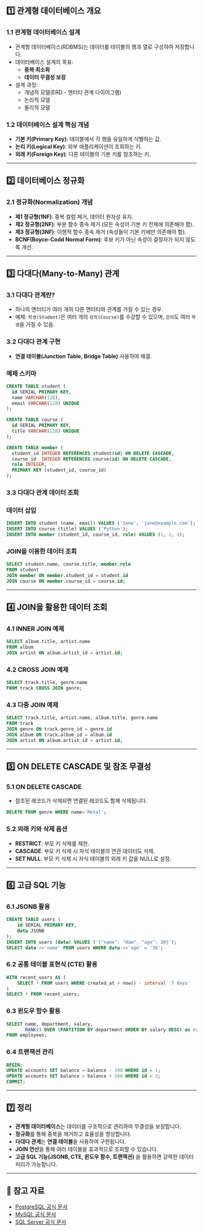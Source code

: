 ## 1️⃣ 관계형 데이터베이스 개요

### **1.1 관계형 데이터베이스 설계**

- 관계형 데이터베이스(RDBMS)는 데이터를 테이블의 행과 열로 구성하여 저장합니다.
- 데이터베이스 설계의 목표:
    - **중복 최소화**
    - **데이터 무결성 보장**
- 설계 과정:
    - 개념적 모델(ERD - 엔터티 관계 다이어그램)
    - 논리적 모델
    - 물리적 모델

### **1.2 데이터베이스 설계 핵심 개념**

- **기본 키(Primary Key)**: 테이블에서 각 행을 유일하게 식별하는 값.
- **논리 키(Logical Key)**: 외부 애플리케이션이 조회하는 키.
- **외래 키(Foreign Key)**: 다른 테이블의 기본 키를 참조하는 키.

---

## 2️⃣ 데이터베이스 정규화

### **2.1 정규화(Normalization) 개념**

- **제1 정규형(1NF)**: 중복 컬럼 제거, 데이터 원자성 유지.
- **제2 정규형(2NF)**: 부분 함수 종속 제거 (모든 속성이 기본 키 전체에 의존해야 함).
- **제3 정규형(3NF)**: 이행적 함수 종속 제거 (속성들이 기본 키에만 의존해야 함).
- **BCNF(Boyce-Codd Normal Form)**: 후보 키가 아닌 속성이 결정자가 되지 않도록 개선.

---

## 3️⃣ 다대다(Many-to-Many) 관계

### **3.1 다대다 관계란?**

- 하나의 엔터티가 여러 개의 다른 엔터티와 관계를 가질 수 있는 경우.
- 예제: `학생(Student)`은 여러 개의 `강의(Course)`를 수강할 수 있으며, `강의`도 여러 `학생`을 가질 수 있음.

### **3.2 다대다 관계 구현**

- **연결 테이블(Junction Table, Bridge Table)** 사용하여 해결.

### **예제 스키마**

```sql
CREATE TABLE student (
  id SERIAL PRIMARY KEY,
  name VARCHAR(128),
  email VARCHAR(128) UNIQUE
);

CREATE TABLE course (
  id SERIAL PRIMARY KEY,
  title VARCHAR(128) UNIQUE
);

CREATE TABLE member (
  student_id INTEGER REFERENCES student(id) ON DELETE CASCADE,
  course_id  INTEGER REFERENCES course(id) ON DELETE CASCADE,
  role INTEGER,
  PRIMARY KEY (student_id, course_id)
);
```

### **3.3 다대다 관계 데이터 조회**

### **데이터 삽입**

```sql
INSERT INTO student (name, email) VALUES ('Jane', 'jane@example.com');
INSERT INTO course (title) VALUES ('Python');
INSERT INTO member (student_id, course_id, role) VALUES (1, 1, 1);
```

### **JOIN을 이용한 데이터 조회**

```sql
SELECT student.name, course.title, member.role
FROM student
JOIN member ON member.student_id = student.id
JOIN course ON member.course_id = course.id;
```

---

## 4️⃣ JOIN을 활용한 데이터 조회

### **4.1 INNER JOIN 예제**

```sql
SELECT album.title, artist.name
FROM album
JOIN artist ON album.artist_id = artist.id;
```

### **4.2 CROSS JOIN 예제**

```sql
SELECT track.title, genre.name
FROM track CROSS JOIN genre;
```

### **4.3 다중 JOIN 예제**

```sql
SELECT track.title, artist.name, album.title, genre.name
FROM track
JOIN genre ON track.genre_id = genre.id
JOIN album ON track.album_id = album.id
JOIN artist ON album.artist_id = artist.id;
```

---

## 5️⃣ ON DELETE CASCADE 및 참조 무결성

### **5.1 ON DELETE CASCADE**

- 참조된 레코드가 삭제되면 연결된 레코드도 함께 삭제됩니다.

```sql
DELETE FROM genre WHERE name='Metal';
```

### **5.2 외래 키와 삭제 옵션**

- **RESTRICT**: 부모 키 삭제를 제한.
- **CASCADE**: 부모 키 삭제 시 자식 테이블의 연관 데이터도 삭제.
- **SET NULL**: 부모 키 삭제 시 자식 테이블의 외래 키 값을 NULL로 설정.

---

## 6️⃣ 고급 SQL 기능

### **6.1 JSONB 활용**

```sql
CREATE TABLE users (
    id SERIAL PRIMARY KEY,
    data JSONB
);
INSERT INTO users (data) VALUES ('{"name": "Ham", "age": 30}');
SELECT data->>'name' FROM users WHERE data->>'age' = '30';
```

### **6.2 공통 테이블 표현식 (CTE) 활용**

```sql
WITH recent_users AS (
    SELECT * FROM users WHERE created_at > now() - interval '7 days'
)
SELECT * FROM recent_users;
```

### **6.3 윈도우 함수 활용**

```sql
SELECT name, department, salary,
       RANK() OVER (PARTITION BY department ORDER BY salary DESC) as rank
FROM employees;
```

### **6.4 트랜잭션 관리**

```sql
BEGIN;
UPDATE accounts SET balance = balance - 100 WHERE id = 1;
UPDATE accounts SET balance = balance + 100 WHERE id = 2;
COMMIT;
```

---

## 7️⃣ 정리

- **관계형 데이터베이스**는 데이터를 구조적으로 관리하여 무결성을 보장합니다.
- **정규화**를 통해 중복을 제거하고 효율성을 향상합니다.
- **다대다 관계**는 **연결 테이블**을 사용하여 구현됩니다.
- **JOIN 연산**을 통해 여러 테이블을 효과적으로 조회할 수 있습니다.
- **고급 SQL 기능(JSONB, CTE, 윈도우 함수, 트랜잭션)** 을 활용하면 강력한 데이터 처리가 가능합니다.

---

## 📌 참고 자료

- [PostgreSQL 공식 문서](https://www.postgresql.org/docs/)
- [MySQL 공식 문서](https://dev.mysql.com/doc/)
- [SQL Server 공식 문서](https://docs.microsoft.com/en-us/sql/)
